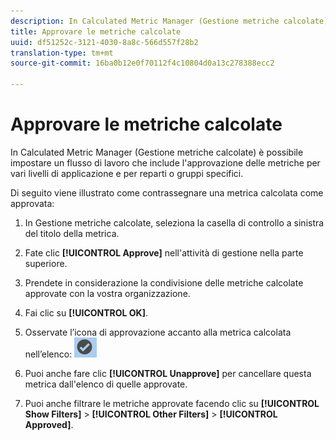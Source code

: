 ```yaml
---
description: In Calculated Metric Manager (Gestione metriche calcolate) è possibile impostare un flusso di lavoro che include l'approvazione delle metriche per vari livelli di applicazione e per reparti o gruppi specifici.
title: Approvare le metriche calcolate
uuid: df51252c-3121-4030-8a8c-566d557f28b2
translation-type: tm+mt
source-git-commit: 16ba0b12e0f70112f4c10804d0a13c278388ecc2

---
```



# Approvare le metriche calcolate

In Calculated Metric Manager (Gestione metriche calcolate) è possibile impostare un flusso di lavoro che include l'approvazione delle metriche per vari livelli di applicazione e per reparti o gruppi specifici.

Di seguito viene illustrato come contrassegnare una metrica calcolata come approvata:

1. In Gestione metriche calcolate, seleziona la casella di controllo a sinistra del titolo della metrica.
1. Fate clic **[!UICONTROL Approve]** nell'attività di gestione nella parte superiore.
1. Prendete in considerazione la condivisione delle metriche calcolate approvate con la vostra organizzazione.
1. Fai clic su **[!UICONTROL OK]**.
1. Osservate l’icona di approvazione accanto alla metrica calcolata nell’elenco:  ![](assets/cm_approve_icon.png)

1. Puoi anche fare clic **[!UICONTROL Unapprove]** per cancellare questa metrica dall'elenco di quelle approvate.
1. Puoi anche filtrare le metriche approvate facendo clic su **[!UICONTROL Show Filters]** &gt; **[!UICONTROL Other Filters]** &gt; **[!UICONTROL Approved]**.

